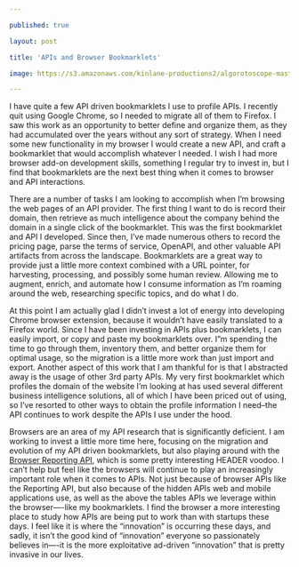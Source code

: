 ---
published: true
layout: post
title: 'APIs and Browser Bookmarklets'
image: https://s3.amazonaws.com/kinlane-productions2/algorotoscope-master/gears-4882162452-fa3126b38d-b-blue-circuit.jpg
---
<p>I have quite a few API driven bookmarklets I use to profile APIs. I  recently quit using Google Chrome, so I needed to migrate all of them to  Firefox. I saw this work as an opportunity to better define and  organize them, as they had accumulated over the years without any sort  of strategy. When I need some new functionality in my browser I would  create a new API, and craft a bookmarklet that would accomplish whatever  I needed. I wish I had more browser add-on development skills,  something I regular try to invest in, but I find that bookmarklets are  the next best thing when it comes to browser and API interactions.</p>
<p>There are a number of tasks I am looking to accomplish when I&rsquo;m  browsing the web pages of an API provider. The first thing I want to do  is record their domain, then retrieve as much intelligence about the  company behind the domain in a single click of the bookmarklet. This was  the first bookmarklet and API I developed. Since then, I&rsquo;ve made  numerous others to record the pricing page, parse the terms of service,  OpenAPI, and other valuable API artifacts from across the landscape.  Bookmarklets are a great way to provide just a little more context  combined with a URL pointer, for harvesting, processing, and possibly  some human review. Allowing me to augment, enrich, and automate how I  consume information as I&rsquo;m roaming around the web, researching specific  topics, and do what I do.</p>
<p>At this point I am actually glad I didn&rsquo;t invest a lot of energy into  developing Chrome browser extension, because it wouldn&rsquo;t have easily  translated to a Firefox world. Since I have been investing in APIs plus  bookmarklets, I can easily import, or copy and paste my bookmarklets  over. I&rdquo;m spending the time to go through them, inventory them, and  better organize them for optimal usage, so the migration is a little  more work than just import and export. Another aspect of this work that I  am thankful for is that I abstracted away is the usage of other 3rd  party APIs. My very first bookmarklet which profiles the domain of the  website I&rsquo;m looking at has used several different business intelligence  solutions, all of which I have been priced out of using, so I&rsquo;ve  resorted to other ways to obtain the profile information I need&ndash;the API  continues to work despite the APIs I use under the hood.</p>
<p>Browsers are an area of my API research that is significantly  deficient. I am working to invest a little more time here, focusing on  the migration and evolution of my API driven bookmarklets, but also  playing around with the <a href="https://developer.mozilla.org/en-US/docs/Web/API/Reporting_API">Browser Reporting API</a>,  which is some pretty interesting HEADER voodoo. I can&rsquo;t help but feel  like the browsers will continue to play an increasingly important role  when it comes to APIs. Not just because of browser APIs like the  Reporting API, but also because of the hidden APIs web and mobile  applications use, as well as the above the tables APIs we leverage  within the browser&mdash;-like my bookmarklets. I find the browser a more  interesting place to study how APIs are being put to work than with  startups these days. I feel like it is where the &ldquo;innovation&rdquo; is  occurring these days, and sadly, it isn&rsquo;t the good kind of &ldquo;innovation&rdquo;  everyone so passionately believes in&mdash;-it is the more exploitative  ad-driven &ldquo;innovation&rdquo; that is pretty invasive in our lives.</p>
